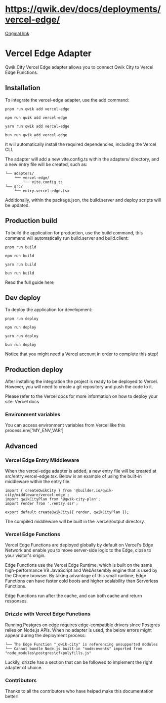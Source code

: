 # https://qwik.dev/docs/deployments/vercel-edge/

[Original link](https://qwik.dev/docs/deployments/vercel-edge/)

# Vercel Edge Adapter

Qwik City Vercel Edge adapter allows you to connect Qwik City to Vercel Edge Functions.

## Installation

To integrate the vercel-edge adapter, use the add command:

```
pnpm run qwik add vercel-edge
```

```
npm run qwik add vercel-edge
```

```
yarn run qwik add vercel-edge
```

```
bun run qwik add vercel-edge
```

It will automatically install the required dependencies, including the Vercel CLI.

The adapter will add a new vite.config.ts within the adapters/ directory, and a new entry file will be created, such as:

```
└── adapters/
    └── vercel-edge/
        └── vite.config.ts
└── src/
    └── entry.vercel-edge.tsx
```

Additionally, within the package.json, the build.server and deploy scripts will be updated.

## Production build

To build the application for production, use the build command, this command will automatically run build.server and build.client:

```
pnpm run build
```

```
npm run build
```

```
yarn run build
```

```
bun run build
```

Read the full guide here

## Dev deploy

To deploy the application for development:

```
pnpm run deploy
```

```
npm run deploy
```

```
yarn run deploy
```

```
bun run deploy
```

Notice that you might need a Vercel account in order to complete this step!

## Production deploy

After installing the integration the project is ready to be deployed to Vercel. However, you will need to create a git repository and push the code to it.

Please refer to the Vercel docs for more information on how to deploy your site: Vercel docs

### Environment variables

You can access environment variables from Vercel like this process.env['MY_ENV_VAR']

## Advanced

### Vercel Edge Entry Middleware

When the vercel-edge adapter is added, a new entry file will be created at src/entry.vercel-edge.tsx. Below is an example of using the built-in middleware within the entry file.

```
import { createQwikCity } from '@builder.io/qwik-city/middleware/vercel-edge';
import qwikCityPlan from '@qwik-city-plan';
import render from './entry.ssr';
 
export default createQwikCity({ render, qwikCityPlan });
```

The compiled middleware will be built in the .vercel/output directory.

### Vercel Edge Functions

Vercel Edge Functions are deployed globally by default on Vercel's Edge Network and enable you to move server-side logic to the Edge, close to your visitor's origin.

Edge Functions use the Vercel Edge Runtime, which is built on the same high-performance V8 JavaScript and WebAssembly engine that is used by the Chrome browser. By taking advantage of this small runtime, Edge Functions can have faster cold boots and higher scalability than Serverless Functions.

Edge Functions run after the cache, and can both cache and return responses.

### Drizzle with Vercel Edge Functions

Running Postgres on edge requires edge-compatible drivers since Postgres relies on Node.js APIs.
When no adapter is used, the below errors might appear during the deployment process:

```
└── The Edge Function "_qwik-city" is referencing unsupported modules
└── Cannot bundle Node.js built-in "node:events" imported from "node_modules\postgres\cf\polyfills.js"
```

Luckily, drizzle has a section that can be followed to implement the right adapter of choice.

### Contributors

Thanks to all the contributors who have helped make this documentation better!
